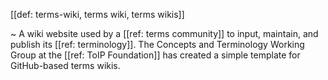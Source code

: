 [[def: terms-wiki, terms wiki, terms wikis]]

~ A wiki website used by a [[ref: terms community]] to input, maintain, and publish its [[ref: terminology]]. The Concepts and Terminology Working Group at the [[ref: ToIP Foundation]] has created a simple template for GitHub-based terms wikis.
